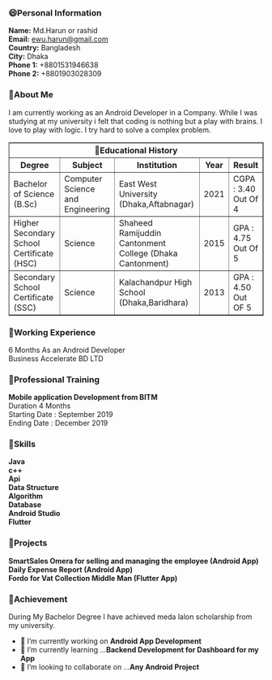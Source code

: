 
### 😄Personal Information
**Name:** Md.Harun or rashid<br/>
**Email:** ewu.harun@gmail.com<br/>
**Country:** Bangladesh<br/>
**City:** Dhaka<br/>
**Phone 1:** +8801531946638<br/>
**Phone 2:** +8801903028309<br/>

### 🌱About Me


I am currently working as an Android Developer in a Company. While I was studying at my university i felt that coding is nothing but a play with brains. I love to play with logic. I try hard to solve a complex problem.
  
  

    
<TABLE border="1" cellpadding="5" cellspacing="2"
  summary="History courses offered in the community of
           Bath arranged by course name, tutor, summary, 
           code, and fee">
  <TR>
    <TH colspan="5" scope="colgroup">🌱Educational History</TH>
  </TR>
  <TR>
    <TH scope="col" abbr="Name">Degree</TH>
    <TH scope="col" abbr="Tutor">Subject</TH>
    <TH scope="col" abbr="Tutor">Institution</TH>
    <TH scope="col">Year</TH>
    <TH scope="col">Result</TH>
 
  </TR>
  <TR>
    <TD scope="row">Bachelor of Science (B.Sc) </TD>
    <TD>Computer Science and Engineering</TD>
    <TD>East West University (Dhaka,Aftabnagar)</TD>
    <TD>2021</TD>
    <TD>CGPA : 3.40 Out Of 4</TD>
  </TR>
  <TR>
    <TD scope="row">Higher Secondary School Certificate (HSC)</TD>
    <TD>
       Science
    </TD>
    <TD>Shaheed Ramijuddin Cantonment College (Dhaka Cantonment)</TD>
    <TD>2015</TD>
    <TD>GPA : 4.75 Out Of 5</TD>
  </TR>
  <TR>
    <TD scope="row">Secondary School Certificate (SSC)</TD>
    <TD>
     Science
    </TD>
    <TD>Kalachandpur High School (Dhaka,Baridhara)</TD>
    <TD>2013</TD>
    <TD>GPA : 4.50 Out OF 5</TD>
  </TR>
</TABLE>

 ### 🌱Working Experience
  6 Months
  As an Android Developer<br/>
  Business Accelerate BD LTD
 
### 🌱Professional Training
<b>Mobile application Development from BITM<br/></b>
Duration 4 Months<br/>
Starting Date : September 2019<br/>
Ending Date : December 2019<br/>


### 🌱Skills
**Java**<br/>
**c++**<br/>
**Api**<br/>
**Data Structure**<br/>
**Algorithm**<br/>
**Database**<br/>
**Android Studio**<br/>
**Flutter**<br/>


### 🌱Projects
**SmartSales Omera for selling and managing the employee (Android App)**<br/>
**Daily Expense Report (Android App)**<br/>
**Fordo for Vat Collection Middle Man (Flutter App)**<br/>

### 🌱Achievement
During My Bachelor Degree I have achieved meda lalon scholarship from my university.


- 🔭 I’m currently working on **Android App Development**
- 🌱 I’m currently learning ...**Backend Development for Dashboard for my App**
- 👯 I’m looking to collaborate on ...**Any Android Project**

